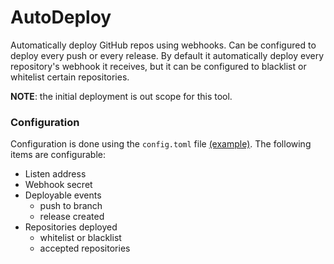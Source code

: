 # AutoDeploy

Automatically deploy GitHub repos using webhooks.
Can be configured to deploy every push or every release.
By default it automatically deploy every repository's webhook it receives, but it can be configured to blacklist or whitelist certain repositories.

__NOTE__: the initial deployment is out scope for this tool.

### Configuration
Configuration is done using the `config.toml` file [(example)](./config.example.toml).
The following items are configurable:
- Listen address
- Webhook secret
- Deployable events
  - push to branch
  - release created
- Repositories deployed
  - whitelist or blacklist
  - accepted repositories
